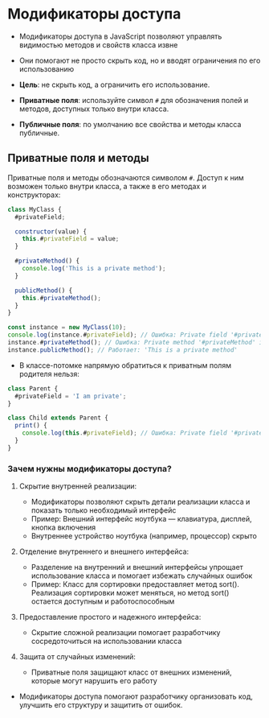 # Модификаторы доступа

- Модификаторы доступа в JavaScript позволяют управлять видимостью методов и свойств класса извне
- Они помогают не просто скрыть код, но и вводят ограничения по его использованию

- **Цель**: не скрыть код, а ограничить его использование.
- **Приватные поля**: используйте символ `#` для обозначения полей и методов, доступных только внутри класса.
- **Публичные поля**: по умолчанию все свойства и методы класса публичные.

## Приватные поля и методы

Приватные поля и методы обозначаются символом `#`. Доступ к ним возможен только внутри класса, а также в его методах и конструкторах:

```js
class MyClass {
  #privateField;

  constructor(value) {
    this.#privateField = value;
  }

  #privateMethod() {
    console.log('This is a private method');
  }

  publicMethod() {
    this.#privateMethod();
  }
}

const instance = new MyClass(10);
console.log(instance.#privateField); // Ошибка: Private field '#privateField' must be declared in an enclosing class
instance.#privateMethod(); // Ошибка: Private method '#privateMethod' is not accessible outside class
instance.publicMethod(); // Работает: 'This is a private method'
```

- В классе-потомке напрямую обратиться к приватным полям родителя нельзя:

```js
class Parent {
  #privateField = 'I am private';
}

class Child extends Parent {
  print() {
    console.log(this.#privateField); // Ошибка: Private field '#privateField' is not accessible in this context
  }
}
```

### Зачем нужны модификаторы доступа?

1. Скрытие внутренней реализации:

   - Модификаторы позволяют скрыть детали реализации класса и показать только необходимый интерфейс
   - Пример: Внешний интерфейс ноутбука — клавиатура, дисплей, кнопка включения
   - Внутреннее устройство ноутбука (например, процессор) скрыто

2. Отделение внутреннего и внешнего интерфейса:

   - Разделение на внутренний и внешний интерфейсы упрощает использование класса и помогает избежать случайных ошибок
   - Пример: Класс для сортировки предоставляет метод sort(). Реализация сортировки может меняться, но метод sort() остается доступным и работоспособным

3. Предоставление простого и надежного интерфейса:

   - Скрытие сложной реализации помогает разработчику сосредоточиться на использовании класса

4. Защита от случайных изменений:

   - Приватные поля защищают класс от внешних изменений, которые могут нарушить его работу

- Модификаторы доступа помогают разработчику организовать код, улучшить его структуру и защитить от ошибок.
